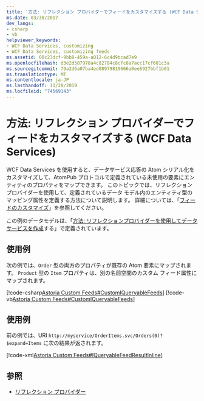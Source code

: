 ```yaml
---
title: '方法: リフレクション プロバイダーでフィードをカスタマイズする (WCF Data Services)'
ms.date: 03/30/2017
dev_langs:
- csharp
- vb
helpviewer_keywords:
- WCF Data Services, customizing
- WCF Data Services, customizing feeds
ms.assetid: 00c23dcf-9bb8-459a-a012-6c4d9bcad7e9
ms.openlocfilehash: d3e2d587978a4c82784c8cfc8a7acc17cf601c3a
ms.sourcegitcommit: 79a2d6a07ba4ed08979819666a0ee6927bbf1b01
ms.translationtype: MT
ms.contentlocale: ja-JP
ms.lasthandoff: 11/28/2019
ms.locfileid: "74569143"
---
```

# <a name="how-to-customize-feeds-with-the-reflection-provider-wcf-data-services"></a>方法: リフレクション プロバイダーでフィードをカスタマイズする (WCF Data Services)
WCF Data Services を使用すると、データサービス応答の Atom シリアル化をカスタマイズして、AtomPub プロトコルで定義されている未使用の要素にエンティティのプロパティをマップできます。 このトピックでは、リフレクション プロバイダーを使用して、定義されているデータ モデル内のエンティティ型のマッピング属性を定義する方法について説明します。 詳細については、「[フィードのカスタマイズ](feed-customization-wcf-data-services.md)」を参照してください。  
  
 この例のデータモデルは、「[方法: リフレクションプロバイダーを使用してデータサービスを作成](create-a-data-service-using-rp-wcf-data-services.md)する」で定義されています。  
  
## <a name="example"></a>使用例  
 次の例では、`Order` 型の両方のプロパティが既存の Atom 要素にマップされます。 `Product` 型の `Item` プロパティは、別の名前空間のカスタム フィード属性にマップされます。  
  
 [!code-csharp[Astoria Custom Feeds#CustomIQueryableFeeds](../../../../samples/snippets/csharp/VS_Snippets_Misc/astoria_custom_feeds/cs/orderitems.svc.cs#customiqueryablefeeds)]
 [!code-vb[Astoria Custom Feeds#CustomIQueryableFeeds](../../../../samples/snippets/visualbasic/VS_Snippets_Misc/astoria_custom_feeds/vb/orderitems.svc.vb#customiqueryablefeeds)]  
  
## <a name="example"></a>使用例  
 前の例では、URI `http://myservice/OrderItems.svc/Orders(0)?$expand=Items` に次の結果が返されます。  
  
 [!code-xml[Astoria Custom Feeds#IQueryableFeedResultInline](../../../../samples/snippets/xml/VS_Snippets_Misc/astoria_custom_feeds/xml/iqueryablefeedresultinline.xml#iqueryablefeedresultinline)]  
  
## <a name="see-also"></a>参照

- [リフレクション プロバイダー](reflection-provider-wcf-data-services.md)

